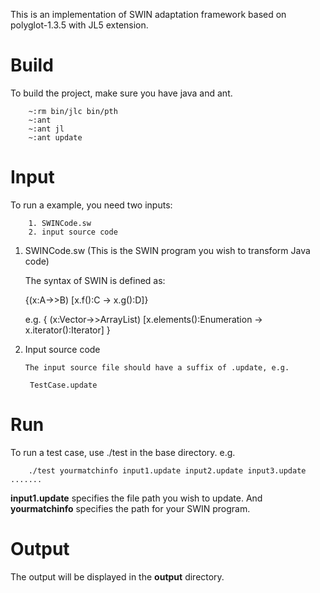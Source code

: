 This is an implementation of SWIN adaptation framework  based on polyglot-1.3.5 with JL5 extension. 

Build
=====================================================================
To build the project, make sure you have java and ant.

        ~:rm bin/jlc bin/pth
        ~:ant
        ~:ant jl
        ~:ant update

Input
============================================================================
To run a example, you need two inputs:

        1. SWINCode.sw
        2. input source code

1. SWINCode.sw (This is the SWIN program you wish to transform Java code)

    The syntax of SWIN is defined as:
	
	{(x:A->>B) [x.f():C -> x.g():D]}

    e.g.  {
			(x:Vector->>ArrayList)
			[x.elements():Enumeration -> x.iterator():Iterator]
		  }

2. Input source code

       The input source file should have a suffix of .update, e.g.
        
        TestCase.update


Run
============================================================================

To run a test case, use ./test in the base directory. e.g.

        ./test yourmatchinfo input1.update input2.update input3.update .......

**input1.update** specifies the file path you wish to update.
And **yourmatchinfo** specifies the path for your SWIN program.

Output
============================================================================
The output will be displayed in the **output** directory.




